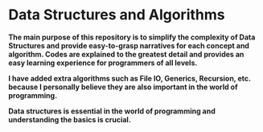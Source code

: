 # Data Structures and Algorithms

**The main purpose of this repository is to simplify the complexity of Data Structures and provide
easy-to-grasp narratives for each concept and algorithm. Codes are explained to the greatest detail
and provides an easy learning experience for programmers of all levels.**

**I have added extra algorithms such as File IO, Generics, Recursion, etc. because I personally 
believe they are also important in the world of programming.**

**Data structures is essential in the world of programming and understanding the basics is crucial.**
